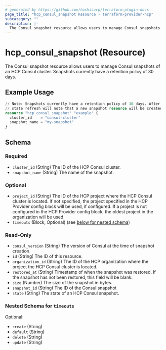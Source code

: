 ```yaml
---
# generated by https://github.com/hashicorp/terraform-plugin-docs
page_title: "hcp_consul_snapshot Resource - terraform-provider-hcp"
subcategory: ""
description: |-
  The Consul snapshot resource allows users to manage Consul snapshots of an HCP Consul cluster. Snapshots currently have a retention policy of 30 days.
---
```


# hcp_consul_snapshot (Resource)

The Consul snapshot resource allows users to manage Consul snapshots of an HCP Consul cluster. Snapshots currently have a retention policy of 30 days.

## Example Usage

```terraform
// Note: Snapshots currently have a retention policy of 30 days. After that time, any Terraform
// state refresh will note that a new snapshot resource will be created.
resource "hcp_consul_snapshot" "example" {
  cluster_id    = "consul-cluster"
  snapshot_name = "my-snapshot"
}
```

<!-- schema generated by tfplugindocs -->
## Schema

### Required

- `cluster_id` (String) The ID of the HCP Consul cluster.
- `snapshot_name` (String) The name of the snapshot.

### Optional

- `project_id` (String) The ID of the HCP project where the HCP Consul cluster is located.
If not specified, the project specified in the HCP Provider config block will be used, if configured.
If a project is not configured in the HCP Provider config block, the oldest project in the organization will be used.
- `timeouts` (Block, Optional) (see [below for nested schema](#nestedblock--timeouts))

### Read-Only

- `consul_version` (String) The version of Consul at the time of snapshot creation.
- `id` (String) The ID of this resource.
- `organization_id` (String) The ID of the HCP organization where the project the HCP Consul cluster is located.
- `restored_at` (String) Timestamp of when the snapshot was restored. If the snapshot has not been restored, this field will be blank.
- `size` (Number) The size of the snapshot in bytes.
- `snapshot_id` (String) The ID of the Consul snapshot
- `state` (String) The state of an HCP Consul snapshot.

<a id="nestedblock--timeouts"></a>
### Nested Schema for `timeouts`

Optional:

- `create` (String)
- `default` (String)
- `delete` (String)
- `update` (String)
